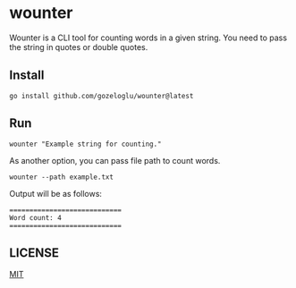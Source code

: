 # wounter

Wounter is a CLI tool for counting words in a given string. You need to pass the string in quotes or double quotes.

## Install

```shell
go install github.com/gozeloglu/wounter@latest
```

## Run

```shell
wounter "Example string for counting." 
```

As another option, you can pass file path to count words.

```shell
wounter --path example.txt
```

Output will be as follows:

```shell
============================
Word count: 4
============================
```

## LICENSE

[MIT](LICENSE)
